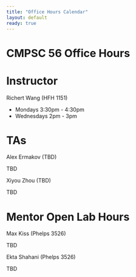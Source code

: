 ```yaml
---
title: "Office Hours Calendar"
layout: default
ready: true
---
```


<h1><strong>CMPSC 56 Office Hours</strong></h1>

# Instructor
Richert Wang (HFH 1151)

* Mondays 3:30pm - 4:30pm
* Wednesdays 2pm - 3pm

# TAs

Alex Ermakov (TBD)

TBD

Xiyou Zhou (TBD)

TBD

# Mentor Open Lab Hours

Max Kiss (Phelps 3526)

TBD

Ekta Shahani (Phelps 3526)

TBD
